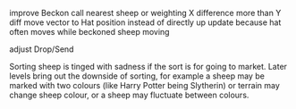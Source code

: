 improve Beckon
call nearest sheep or weighting X difference more than Y diff
move vector to Hat position instead of directly up
update because hat often moves while beckoned sheep moving

adjust Drop/Send


Sorting sheep is tinged with sadness if the sort is for going to market. Later levels bring out the downside of sorting, for example a sheep may be marked with two colours (like Harry Potter being Slytherin) or terrain may change sheep colour, or a sheep may fluctuate between colours.